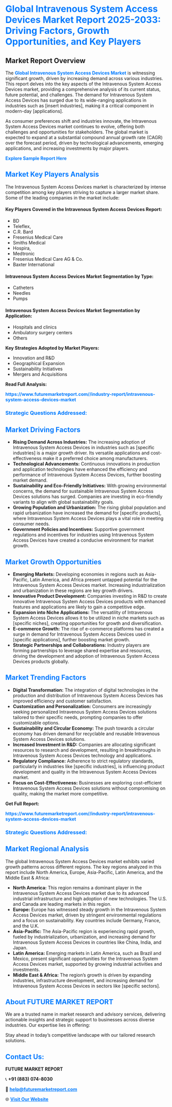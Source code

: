 <h1 style="color: #007BFF;">Global Intravenous System Access Devices Market Report 2025-2033: Driving Factors, Growth Opportunities, and Key Players</h1>

<section id="overview">
<h2>Market Report Overview</h2>
<p>The <a href="https://www.futuremarketreport.com//industry-report/intravenous-system-access-devices-market" style="color: #007BFF; text-decoration: none;"><strong>Global Intravenous System Access Devices Market</strong></a> is witnessing significant growth, driven by increasing demand across various industries. This report delves into the key aspects of the Intravenous System Access Devices market, providing a comprehensive analysis of its current status, future potential, and challenges. The demand for Intravenous System Access Devices has surged due to its wide-ranging applications in industries such as [insert industries], making it a critical component in modern-day [applications].</p>
<p>As consumer preferences shift and industries innovate, the Intravenous System Access Devices market continues to evolve, offering both challenges and opportunities for stakeholders. The global market is expected to expand at a substantial compound annual growth rate (CAGR) over the forecast period, driven by technological advancements, emerging applications, and increasing investments by major players.</p>
</section>

<section id="overview">
<p><a href="https://www.futuremarketreport.com//request-sample/reportId=47825" style="color: #007BFF; text-decoration: none;"><strong>Explore Sample Report Here</strong></a></p>
</section>

<section id="key-players">
<h2 style="color: #007BFF;">Market Key Players Analysis</h2>
<p>The Intravenous System Access Devices market is characterized by intense competition among key players striving to capture a larger market share. Some of the leading companies in the market include:</p>
<h4>Key Players Covered in the Intravenous System Access Devices Report:</h4>
<ul><li>BD</li><li>Teleflex,</li><li>C.R. Bard</li><li>Fresenius Medical Care</li><li>Smiths Medical</li><li>Hospira,</li><li>Medtronic</li><li>Fresenius Medical Care AG &amp; Co.</li><li>Baxter International</li></ul>
<h4>Intravenous System Access Devices Market Segmentation by Type:</h4>
<ul><li>Catheters</li><li>Needles</li><li>Pumps</li></ul>

<h4>Intravenous System Access Devices Market Segmentation by Application:</h4>
<ul><li>Hospitals and clinics</li><li>Ambulatory surgery centers</li><li>Others</li></ul>
<p><strong>Key Strategies Adopted by Market Players:</strong></p>
<ul>
<li>Innovation and R&D</li>
<li>Geographical Expansion</li>
<li>Sustainability Initiatives</li>
<li>Mergers and Acquisitions</li>
</ul>
</section>

<section>
<p><strong>Read Full Analysis: </strong></p><a href="https://www.futuremarketreport.com//industry-report/intravenous-system-access-devices-market" style="color: #007BFF; text-decoration: none;"><strong>https://www.futuremarketreport.com//industry-report/intravenous-system-access-devices-market</strong></a>
<h3 style="color: #007BFF;">Strategic Questions Addressed:</h3>
</section>

<section id="driving-factors">
<h2 style="color: #007BFF;">Market Driving Factors</h2>
<ul>
<li><strong>Rising Demand Across Industries:</strong> The increasing adoption of Intravenous System Access Devices in industries such as [specific industries] is a major growth driver. Its versatile applications and cost-effectiveness make it a preferred choice among manufacturers.</li>
<li><strong>Technological Advancements:</strong> Continuous innovations in production and application technologies have enhanced the efficiency and performance of Intravenous System Access Devices, further boosting market demand.</li>
<li><strong>Sustainability and Eco-Friendly Initiatives:</strong> With growing environmental concerns, the demand for sustainable Intravenous System Access Devices solutions has surged. Companies are investing in eco-friendly variants to align with global sustainability goals.</li>
<li><strong>Growing Population and Urbanization:</strong> The rising global population and rapid urbanization have increased the demand for [specific products], where Intravenous System Access Devices plays a vital role in meeting consumer needs.</li>
<li><strong>Government Policies and Incentives:</strong> Supportive government regulations and incentives for industries using Intravenous System Access Devices have created a conducive environment for market growth.</li>
</ul>
</section>

<section id="growth-opportunities">
<h2 style="color: #007BFF;">Market Growth Opportunities</h2>
<ul>
<li><strong>Emerging Markets:</strong> Developing economies in regions such as Asia-Pacific, Latin America, and Africa present untapped potential for the Intravenous System Access Devices market. Increasing industrialization and urbanization in these regions are key growth drivers.</li>
<li><strong>Innovative Product Development:</strong> Companies investing in R&D to create innovative Intravenous System Access Devices products with enhanced features and applications are likely to gain a competitive edge.</li>
<li><strong>Expansion into Niche Applications:</strong> The versatility of Intravenous System Access Devices allows it to be utilized in niche markets such as [specific niches], creating opportunities for growth and diversification.</li>
<li><strong>E-commerce Growth:</strong> The rise of e-commerce platforms has created a surge in demand for Intravenous System Access Devices used in [specific applications], further boosting market growth.</li>
<li><strong>Strategic Partnerships and Collaborations:</strong> Industry players are forming partnerships to leverage shared expertise and resources, driving the development and adoption of Intravenous System Access Devices products globally.</li>
</ul>
</section>

<section id="trending-factors">
<h2 style="color: #007BFF;">Market Trending Factors</h2>
<ul>
<li><strong>Digital Transformation:</strong> The integration of digital technologies in the production and distribution of Intravenous System Access Devices has improved efficiency and customer satisfaction.</li>
<li><strong>Customization and Personalization:</strong> Consumers are increasingly seeking personalized Intravenous System Access Devices solutions tailored to their specific needs, prompting companies to offer customizable options.</li>
<li><strong>Sustainability and Circular Economy:</strong> The push towards a circular economy has driven demand for recyclable and reusable Intravenous System Access Devices solutions.</li>
<li><strong>Increased Investment in R&D:</strong> Companies are allocating significant resources to research and development, resulting in breakthroughs in Intravenous System Access Devices technology and applications.</li>
<li><strong>Regulatory Compliance:</strong> Adherence to strict regulatory standards, particularly in industries like [specific industries], is influencing product development and quality in the Intravenous System Access Devices market.</li>
<li><strong>Focus on Cost-Effectiveness:</strong> Businesses are exploring cost-efficient Intravenous System Access Devices solutions without compromising on quality, making the market more competitive.</li>
</ul>
</section>

<section>
<p><strong>Get Full Report: </strong></p><a href="https://www.futuremarketreport.com//industry-report/intravenous-system-access-devices-market" style="color: #007BFF; text-decoration: none;"><strong>https://www.futuremarketreport.com//industry-report/intravenous-system-access-devices-market</strong></a>
<h3 style="color: #007BFF;">Strategic Questions Addressed:</h3>
</section>


<section id="regional-analysis">
<h2 style="color: #007BFF;">Market Regional Analysis</h2>
<p>The global Intravenous System Access Devices market exhibits varied growth patterns across different regions. The key regions analyzed in this report include North America, Europe, Asia-Pacific, Latin America, and the Middle East & Africa:</p>
<ul>
<li><strong>North America:</strong> This region remains a dominant player in the Intravenous System Access Devices market due to its advanced industrial infrastructure and high adoption of new technologies. The U.S. and Canada are leading markets in this region.</li>
<li><strong>Europe:</strong> Europe has witnessed steady growth in the Intravenous System Access Devices market, driven by stringent environmental regulations and a focus on sustainability. Key countries include Germany, France, and the U.K.</li>
<li><strong>Asia-Pacific:</strong> The Asia-Pacific region is experiencing rapid growth, fueled by industrialization, urbanization, and increasing demand for Intravenous System Access Devices in countries like China, India, and Japan.</li>
<li><strong>Latin America:</strong> Emerging markets in Latin America, such as Brazil and Mexico, present significant opportunities for the Intravenous System Access Devices market, supported by growing industrial activities and investments.</li>
<li><strong>Middle East & Africa:</strong> The region’s growth is driven by expanding industries, infrastructure development, and increasing demand for Intravenous System Access Devices in sectors like [specific sectors].</li>
</ul>
</section>

<footer>
<h2 style="color: #007BFF;">About FUTURE MARKET REPORT</h2>
<p>We are a trusted name in market research and advisory services, delivering actionable insights and strategic support to businesses across diverse industries. Our expertise lies in offering:</p>

<p>Stay ahead in today’s competitive landscape with our tailored research solutions.</p>

<h2 style="color: #007BFF;">Contact Us:</h2>
<p><strong>FUTURE MARKET REPORT</strong></p>
<p>📞 <strong>+91 (883) 074-8030</strong></p>
<p>📧 <strong><a href="mailto:help@futuremarketreport.com" style="color: #007BFF;">help@futuremarketreport.com</a></strong></p>
<p>🌐 <strong><a href="https://www.futuremarketreport.com/" style="color: #007BFF;">Visit Our Website</a></strong></p>
</footer>